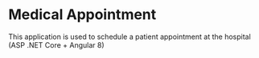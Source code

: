 # Medical Appointment
This application is used to schedule a patient appointment at the hospital (ASP .NET Core + Angular 8)
